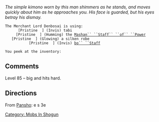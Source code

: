 *The simple kimono worn by this man shimmers as he stands, and moves
quickly about him as he approaches you. His face is guarded, but his
eyes betray his dismay.*

`The Merchant Lord Denbosai is using:`  
<worn on feet>`      [Pristine  ] (Invis) tabi`  
<worn on hands>`     [Pristine  ] (Humming) the `[`Mashan`` ``Staff`` ``of`` ``Power`](Mashan_Staff_of_Power "wikilink")  
<worn about body>`   [Pristine  ] (Glowing) a silken robe`  
<wielded>`           [Pristine  ] (Invis) `[`bo`` ``Staff`](Bo_Staff "wikilink")

`You peek at the inventory:`

## Comments

Level 85 – big and hits hard.

## Directions

From [Pansho](Pansho "wikilink"): e s 3e

[Category: Mobs In Shogun](Category:_Mobs_In_Shogun "wikilink")
